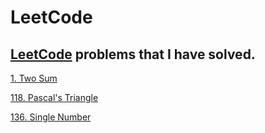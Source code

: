 # LeetCode

## [LeetCode](https://leetcode.com) problems that I have solved.

[1. Two Sum](https://github.com/irsol/LeetCode/blob/master/1.%20Two%20Sum.py)

[118. Pascal's Triangle](https://github.com/irsol/LeetCode/blob/master/118.%20Pascal's%20Triangle.py)

[136. Single Number](https://github.com/irsol/LeetCode/blob/master/136.%20%20Single%20Number.py)

[]()

